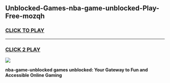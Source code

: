 
## Unblocked-Games-nba-game-unblocked-Play-Free-mozqh
<h3>
<a href="https://premium76.site?title=nba-game-unblocked&ref=22A">CLICK TO PLAY</a></h3>
<hr>

<h3>
<a href="https://premium76.site?title=nba-game-unblocked&ref=22A">CLICK 2 PLAY</a>
  
</h3>

<a href="https://premium76.site?title=nba-game-unblocked&ref=22A"><img src="https://clearcache.store/games.png"></a>


**nba-game-unblocked games unblocked: Your Gateway to Fun and Accessible Online Gaming**
